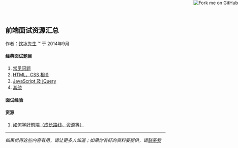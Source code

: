## 前端面试资源汇总

作者：[饮冰先生][1] &trade; 于 2014年9月

[1]: http://yianbin.github.io/


#### 经典面试题目

1. [常见问题](general.html)
2. [HTML、CSS 相关](css.html)
3. [JavaScript 及 jQuery](javascript.html)
4. [其他](others.html)

#### 面试经验

#### 资源

1. [如何学好前端（成长路线、资源等）](resources.html)


-------

*如果觉得这些内容有用，请让更多人知道；如果你有好的资料要提供，请[联系我](mailto:ma.yanbin@qq.com)*





<a href="https://github.com/infp/Front-end-Interview"><img style="position: absolute; top: 0; right: 0; border: 0;" src="https://camo.githubusercontent.com/e7bbb0521b397edbd5fe43e7f760759336b5e05f/68747470733a2f2f73332e616d617a6f6e6177732e636f6d2f6769746875622f726962626f6e732f666f726b6d655f72696768745f677265656e5f3030373230302e706e67" alt="Fork me on GitHub" data-canonical-src="https://s3.amazonaws.com/github/ribbons/forkme_right_green_007200.png"></a>
